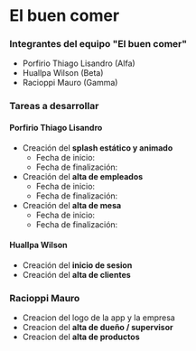 # El buen comer

### Integrantes del equipo "El buen comer"
 - Porfirio Thiago Lisandro (Alfa)
 - Huallpa Wilson (Beta)
 - Racioppi Mauro (Gamma)

### Tareas a desarrollar

#### Porfirio Thiago Lisandro

 - Creación del **splash estático y animado**
     - Fecha de inicio:
     - Fecha de finalización: 
 - Creación del **alta de empleados**
     - Fecha de inicio:
     - Fecha de finalización: 
 - Creación del **alta de mesa**
     - Fecha de inicio:
     - Fecha de finalización: 

#### Huallpa Wilson

 - Creación del **inicio de sesion**
 - Creación del **alta de clientes**

### Racioppi Mauro

 - Creacion del logo de la app y la empresa
 - Creacion del **alta de dueño / supervisor**
 - Creacion del **alta de productos**
